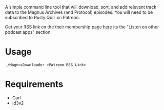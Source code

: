 A simple command line tool that will download, sort, and add relevent track data to the Magnus Archives (and Protocol) episodes.
You will need to be subscribed to Rusty Quill on Patreon.

Get your RSS link on the their membership page [here](https://www.patreon.com/rustyquill/membership) its the "Listen on other podcast apps" section.

# Usage
`./MagnusDownloader <Patreon RSS Link>`

# Requirements
  -  Curl
  -  id3v2
